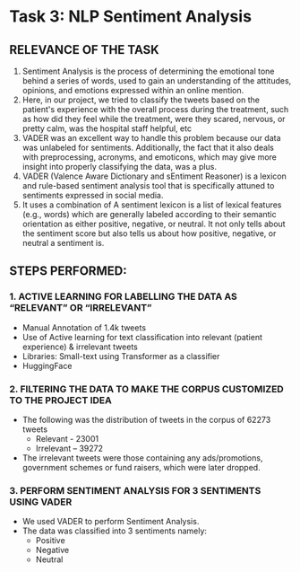 # Task 3: NLP Sentiment Analysis

## RELEVANCE OF THE TASK
1. Sentiment Analysis is the process of determining the emotional tone behind a series of words, used to gain an understanding of the attitudes, opinions, and emotions expressed within an online mention.
2. Here, in our project, we tried to classify the tweets based on the patient's experience with the overall process during the treatment, such as how did they feel while the treatment, were they scared, nervous, or pretty calm, was the hospital staff helpful, etc
3. VADER was an excellent way to handle this problem because our data was unlabeled for sentiments. Additionally, the fact that it also deals with preprocessing, acronyms, and emoticons, which may give more insight into properly classifying the data, was a plus.
4. VADER (Valence Aware Dictionary and sEntiment Reasoner) is a lexicon and rule-based sentiment analysis tool that is specifically attuned to sentiments expressed in social media.
5. It uses a combination of A sentiment lexicon is a list of lexical features (e.g., words) which are generally labeled according to their semantic orientation as either positive, negative, or neutral. It not only tells about the sentiment score but also tells us about how positive, negative, or neutral a sentiment is.

## STEPS PERFORMED:

### 1. ACTIVE LEARNING FOR LABELLING THE DATA AS “RELEVANT” OR “IRRELEVANT”
* Manual Annotation of 1.4k tweets
* Use of Active learning for text classification into relevant (patient experience) & irrelevant tweets
* Libraries: Small-text using Transformer as a classifier
* HuggingFace 

### 2. FILTERING THE DATA TO MAKE THE CORPUS CUSTOMIZED TO THE PROJECT IDEA
* The following was the distribution of tweets in the corpus of 62273 tweets
  * Relevant - 23001
  * Irrelevant – 39272
* The irrelevant tweets were those containing any ads/promotions, government schemes or fund raisers, which were later dropped.

### 3. PERFORM SENTIMENT ANALYSIS FOR 3 SENTIMENTS USING VADER
* We used VADER to perform Sentiment Analysis.
* The data was classified into 3 sentiments namely:
  * Positive
  * Negative
  * Neutral 


